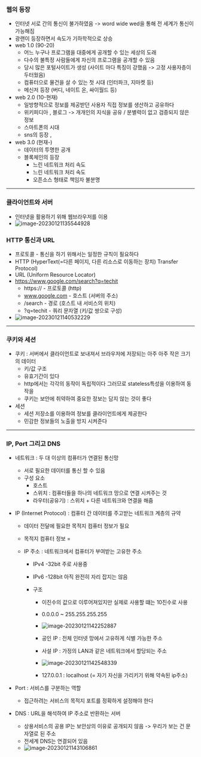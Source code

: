 ### 웹의 등장

- 인터넷 서로 간의 통신이 불가하였음 -> word wide wed을 통해 전 세계가 통신이 가능해짐
- 광랜이 등장하면서 속도가 기하학적으로 상승
- web 1.0 (90-20)
  - 어느 누구나 프로그램을 대중에게 공개할 수 있는 세상의 도래
  - 다수의 불특정 사람들에게 자신의 프로그램을 공개할 수 있음
  - 당시 많은 포털사이트가 생성 (사이트 마다 특징이 강했음 -> 고정 사용자층이 두터웠음)
  - 컴퓨터으로 물건을 살 수 있는 첫 시대 (인터파크, 지마켓 등)
  - 메신저 등장 (버디, 네이트 온, 싸이월드 등)
- web 2.0 (10-현재)
  - 일방향적으로 정보를 제공받던 사용자 직접 정보를 생산하고 공유하다
  - 위키피디아 , 블로그 -> 개개인의 지식을 공유 / 분별력이 없고 검증되지 않은 정보
  - 스마트폰의 시대 
  - sns의 등장 , 
- web 3.0 (현재-)
  - 데이터의 투명한 공개
  - 블록체인의 등장 
    - 느린 네트워크 처리 속도 
    - 느린 네트워크 처리 속도
    - 오픈소스 형태로 책임자 불분명

---

### 클라이언트와 서버

- 인터넷을 활용하기 위해 웹브라우저를 이용
- ![image-20230121135544928](C:\Users\82108\AppData\Roaming\Typora\typora-user-images\image-20230121135544928.png)



### HTTP 통신과 URL

- 프로토콜 - 통신을 하기 위해서는 일정한 규칙이 필요하다
- HTTP (HyperText(=다른 페이지, 다른 리소스로 이동하는 장치) Transfer Protocol)
- URL (Uniform Resource Locator)
- https://www.google.com/search?q=techit
  - https:// - 프로토콜 (http)
  - www.google.com - 호스트 (서버의 주소)
  - /search - 경로 (호스트 내 서비스의 위치)
  - ?q=techit - 쿼리 문자열 (키/값 쌍으로 구성)
- ![image-20230121140532229](C:\Users\82108\AppData\Roaming\Typora\typora-user-images\image-20230121140532229.png)

---

### 쿠키와 세션

- 쿠키 : 서버에서 클라이언트로 보내져서 브라우저에 저장되는 아주 아주 작은 크기의 데이터
  - 키/값 구조 
  - 유효기간이 있다
  - http에서는 각각의 동작이 독립적이다 그러므로 stateless특성을 이용하여 동작을 
  - 쿠키는 보안에 취약하여 중요한 정보는 담지 않는 것이 좋다
- 세션
  - 세션 저장소를 이용하여 정보를 클라이언트에게 제공한다
  - 민감한 정보들의 노출을 방지 시켜준다

---

### IP, Port 그리고 DNS

- 네트워크 : 두 대 이상의 컴퓨터가 연결된 통신망
  - 서로 필요한 데이터를 통신 할 수 있음
  - 구성 요소
    - 호스트 
    - 스위치 : 컴퓨터들을 하나의 네트워크 망으로 연결 시켜주는 것
    - 라우터(공유기) : 스위치 + 다른 네트워크와 연결을 해줌

- IP (Internet Protocol) : 컴퓨터 간 데이터를 주고받는 네트워크 계층의 규약

  - 데이터 전달에 필요한 목적지 컴퓨터 정보가 필요

  - 목적지 컴퓨터 정보 = 

  - IP 주소 : 네트워크에서 컴퓨터가 부여받는 고유한 주소

    - IPv4 -32bit 주로 사용중

    - IPv6 -128bit 아직 완전히 자리 잡지는 않음

    - 구조 

      - 이진수의 값으로 이루어져있지만 실제로 사용할 떄는 10진수로 사용
      - 0.0.0.0 ~ 255.255.255.255
      - ![image-20230121142252887](C:\Users\82108\AppData\Roaming\Typora\typora-user-images\image-20230121142252887.png)

      - 공인 IP : 전체 인터넷 망에서 고유하게 식별 가능한 주소 
      - 사설 IP : 가정의 LAN과 같은 네트워크에서 할당되는 주소
      - ![image-20230121142548339](C:\Users\82108\AppData\Roaming\Typora\typora-user-images\image-20230121142548339.png)

      - 127.0.0.1 : localhost (= 자기 자신을 가리키기 위해 약속된 ip주소)

- Port : 서비스를 구분하는 역할

  - 접근하려는 서비스의 목적지 포트를 정확하게 설정해야 한다

- DNS : URL을 해석하여 IP 주소로 반환하는 서버

  - 상용서비스의 공용 IP는 보안상의 이유로 공개되지 않음 -> 우리가 보는 건 문자열로 된 주소
  - 전세계 DNS는 연결되어 있음
  - ![image-20230121143106861](C:\Users\82108\AppData\Roaming\Typora\typora-user-images\image-20230121143106861.png)
